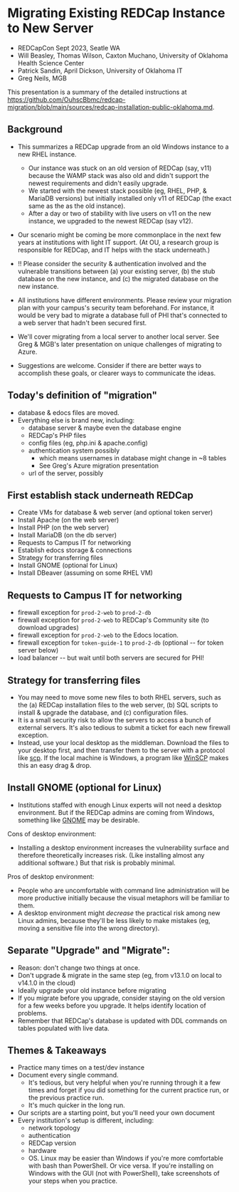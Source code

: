 Migrating Existing REDCap Instance to New Server
=====================

* REDCapCon Sept 2023, Seatle WA
* Will Beasley, Thomas Wilson, Caxton Muchano, University of Oklahoma Health Science Center
* Patrick Sandin, April Dickson, University of Oklahoma IT
* Greg Neils, MGB

This presentation is a summary of the detailed instructions at
<https://github.com/OuhscBbmc/redcap-migration/blob/main/sources/redcap-installation-public-oklahoma.md>.

Background
-------------------

* This summarizes a REDCap upgrade from an old Windows instance to a new RHEL instance.

  * Our instance was stuck on an old version of REDCap (say, v11)
    because the WAMP stack was also old and
    didn't support the newest requirements and didn't easily upgrade.
  * We started with the newest stack possible (eg, RHEL, PHP, & MariaDB versions)
    but initially installed only v11 of REDCap (the exact same as the as the old instance).
  * After a day or two of stability with live users on v11 on the new instance,
    we upgraded to the newest REDCap (say v12).

* Our scenario might be coming be more commonplace in the next few years
  at institutions with light IT support.
  (At OU, a research group is responsible for REDCap,
  and IT helps with the stack underneath.)

* !! Please consider the security & authentication involved and the vulnerable transitions between
  (a) your existing server,
  (b) the stub database on the new instance, and
  (c) the migrated database on the new instance.

* All institutions have different environments.
  Please review your migration plan with your campus's security team beforehand.
  For instance,
  it would be very bad to migrate a database full of PHI
  that's connected to a web server that hadn't been secured first.

* We'll cover migrating from a local server to another local server.
  See Greg & MGB's later presentation on unique challenges of migrating to Azure.

* Suggestions are welcome.
  Consider if there are better ways to accomplish these goals,
  or clearer ways to communicate the ideas.

Today's definition of "migration"
---------

* database & edocs files are moved.
* Everything else is brand new, including:
  * database server & maybe even the database engine
  * REDCap's PHP files
  * config files (eg, php.ini & apache.config)
  * authentication system possibly
    * which means usernames in database might change in ~8 tables
    * See Greg's Azure migration presentation
  * url of the server, possibly

First establish stack underneath REDCap
-------------------

* Create VMs for database & web server (and optional token server)
* Install Apache (on the web server)
* Install PHP (on the web server)
* Install MariaDB (on the db server)
* Requests to Campus IT for networking
* Establish edocs storage & connections
* Strategy for transferring files
* Install GNOME (optional for Linux)
* Install DBeaver (assuming on some RHEL VM)

Requests to Campus IT for networking
------------

* firewall exception for `prod-2-web` to `prod-2-db`
* firewall exception for `prod-2-web` to REDCap's Community site (to download upgrades)
* firewall exception for `prod-2-web` to the Edocs location.
* firewall exception for `token-guide-1` to `prod-2-db` (optional -- for token server below)
* load balancer   -- but wait until both servers are secured for PHI!

Strategy for transferring files
------------

* You may need to move some new files to both RHEL servers, such as the (a) REDCap installation files to the web server, (b) SQL scripts to install & upgrade the database, and (c) configuration files.
* It is a small security risk to allow the servers to access a bunch of external servers.  It's also tedious to submit a ticket for each new firewall exception.
* Instead, use your local desktop as the middleman.  Download the files to your desktop first, and then transfer them to the server with a protocol like [scp](https://linuxize.com/post/how-to-use-scp-command-to-securely-transfer-files/).  If the local machine is Windows, a program like [WinSCP](https://winscp.net/eng/index.php) makes this an easy drag & drop.

Install GNOME (optional for Linux)
------------

* Institutions staffed with enough Linux experts will not need a desktop environment.
  But if the REDCap admins are coming from Windows,
  something like [GNOME](https://www.gnome.org/) may be desirable.

Cons of desktop environment:

* Installing a desktop environment increases the vulnerability surface and therefore theoretically increases risk.
  (Like installing almost any additional software.)
  But that risk is probably minimal.

Pros of desktop environment:

* People who are uncomfortable with command line administration will be more productive initially
  because the visual metaphors will be familiar to them.
* A desktop environment might *decrease* the practical risk among new Linux admins,
  because they'll be less likely to make mistakes
  (eg, moving a sensitive file into the wrong directory).

Separate "Upgrade" and "Migrate":
------------

* Reason: don't change two things at once.
* Don't upgrade & migrate in the same step (eg, from v13.1.0 on local to v14.1.0 in the cloud)
* Ideally upgrade your old instance before migrating
* If you migrate before you upgrade, consider staying on the old version for a few weeks before you upgrade.  It helps identify location of problems.
* Remember that REDCap's database is updated with DDL commands on tables populated with live data.

Themes & Takeaways
-------------

* Practice many times on a test/dev instance
* Document every single command.
  * It's tedious, but very helpful when you're running through it a few times
    and forget if you did something for the current practice run, or the previous practice run.
  * It's much quicker in the long run.
* Our scripts are a starting point, but you'll need your own document
* Every institution's setup is different, including:
  * network topology
  * authentication
  * REDCap version
  * hardware
  * OS.
    Linux may be easier than Windows if you're more comfortable with bash than PowerShell.
    Or vice versa.
    If you're installing on Windows with the GUI (not with PowerShell),
    take screenshots of your steps when you practice.
